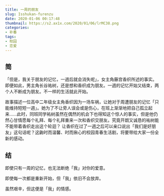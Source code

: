 ```yaml
---
title: 一周的朋友
slug: Isshukan-furenzu
date: 2020-01-06 00:17:48
thumbnail: https://s2.ax1x.com/2020/01/06/lrMC38.png
categories:
- 补番
tags:
- 校园
- 恋爱
---
```


## 简

「但是，我关于朋友的记忆，一週后就会消失呢」，女主角藤宫香织所述的事实。即便如此，男主角长谷祐树，还是想和香织成为朋友。一週的记忆开始又结束，两个人不断成为朋友。不一样的生活就此开始。

故事描述一位高中二年级女主角香织因为一场车祸，让她对于周遭朋友的记忆「只能维持短短一週」。她为了不让旁人误会或是伤心，在班上渐渐地把自己孤立起来……此时，同班同学祐树虽然在偶然的机会下也得知这个惊人的事实，但是他仍然心甘情愿每个礼拜、每个礼拜重来一次和香织交朋友。究竟开朗又诚恳的祐树能不能带着香织走出这个轮迴？ 让香织在过了一週之后可以亲口说出「我们是好朋友」这句话呢？这齣时而温馨、时而揪心的校园青春生活剧，将要带给大家一份全新的感动。

## 结

即使只有一周的记忆，也无法断绝「我」对你的爱意。

即使每一次都是重新开始，但「我」依旧不会放弃。

虽然艰辛，但这便是「我」的情感。
